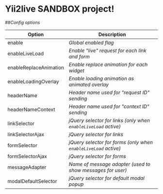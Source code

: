 # Yii2live SANDBOX project!

##_Config options_

|Option |Description          |
|---|---|
|enable                 |_Global enabled flag_|
|enableLiveLoad         |_Enable "live" request for each link and form_|
|enableReplaceAnimation |_Enable replace animation for each widget_|
|enableLoadingOverlay   |_Enable loading animation as animated overlay_|
|headerName             |_Header name used for "request ID" sending_|
|headerNameContext      |_Header name used for "context ID" sending_|
|linkSelector           |_jQuery selector for links (only when `enableLiveLoad` active)_|
|linkSelectorAjax       |_jQuery selector for links_|
|formSelector           |_jQuery selector for forms (only when `enableLiveLoad` active)_|
|formSelectorAjax       |_jQuery selector for forms_|
|messageAdapter         |_Name of message adapter (used to show messages for user)_|
|modalDefaultSelector   |_jQuery selector for default modal popup_|
